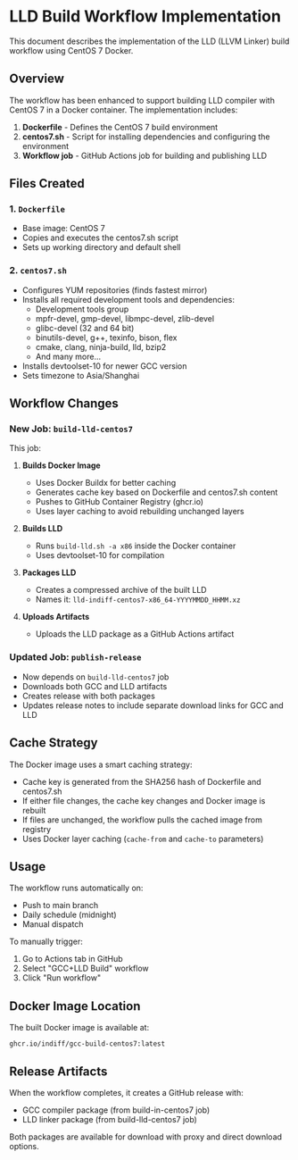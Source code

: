 # LLD Build Workflow Implementation

This document describes the implementation of the LLD (LLVM Linker) build workflow using CentOS 7 Docker.

## Overview

The workflow has been enhanced to support building LLD compiler with CentOS 7 in a Docker container. The implementation includes:

1. **Dockerfile** - Defines the CentOS 7 build environment
2. **centos7.sh** - Script for installing dependencies and configuring the environment
3. **Workflow job** - GitHub Actions job for building and publishing LLD

## Files Created

### 1. `Dockerfile`
- Base image: CentOS 7
- Copies and executes the centos7.sh script
- Sets up working directory and default shell

### 2. `centos7.sh`
- Configures YUM repositories (finds fastest mirror)
- Installs all required development tools and dependencies:
  - Development tools group
  - mpfr-devel, gmp-devel, libmpc-devel, zlib-devel
  - glibc-devel (32 and 64 bit)
  - binutils-devel, g++, texinfo, bison, flex
  - cmake, clang, ninja-build, lld, bzip2
  - And many more...
- Installs devtoolset-10 for newer GCC version
- Sets timezone to Asia/Shanghai

## Workflow Changes

### New Job: `build-lld-centos7`
This job:
1. **Builds Docker Image**
   - Uses Docker Buildx for better caching
   - Generates cache key based on Dockerfile and centos7.sh content
   - Pushes to GitHub Container Registry (ghcr.io)
   - Uses layer caching to avoid rebuilding unchanged layers

2. **Builds LLD**
   - Runs `build-lld.sh -a x86` inside the Docker container
   - Uses devtoolset-10 for compilation

3. **Packages LLD**
   - Creates a compressed archive of the built LLD
   - Names it: `lld-indiff-centos7-x86_64-YYYYMMDD_HHMM.xz`

4. **Uploads Artifacts**
   - Uploads the LLD package as a GitHub Actions artifact

### Updated Job: `publish-release`
- Now depends on `build-lld-centos7` job
- Downloads both GCC and LLD artifacts
- Creates release with both packages
- Updates release notes to include separate download links for GCC and LLD

## Cache Strategy

The Docker image uses a smart caching strategy:
- Cache key is generated from the SHA256 hash of Dockerfile and centos7.sh
- If either file changes, the cache key changes and Docker image is rebuilt
- If files are unchanged, the workflow pulls the cached image from registry
- Uses Docker layer caching (`cache-from` and `cache-to` parameters)

## Usage

The workflow runs automatically on:
- Push to main branch
- Daily schedule (midnight)
- Manual dispatch

To manually trigger:
1. Go to Actions tab in GitHub
2. Select "GCC+LLD Build" workflow
3. Click "Run workflow"

## Docker Image Location

The built Docker image is available at:
```
ghcr.io/indiff/gcc-build-centos7:latest
```

## Release Artifacts

When the workflow completes, it creates a GitHub release with:
- GCC compiler package (from build-in-centos7 job)
- LLD linker package (from build-lld-centos7 job)

Both packages are available for download with proxy and direct download options.
